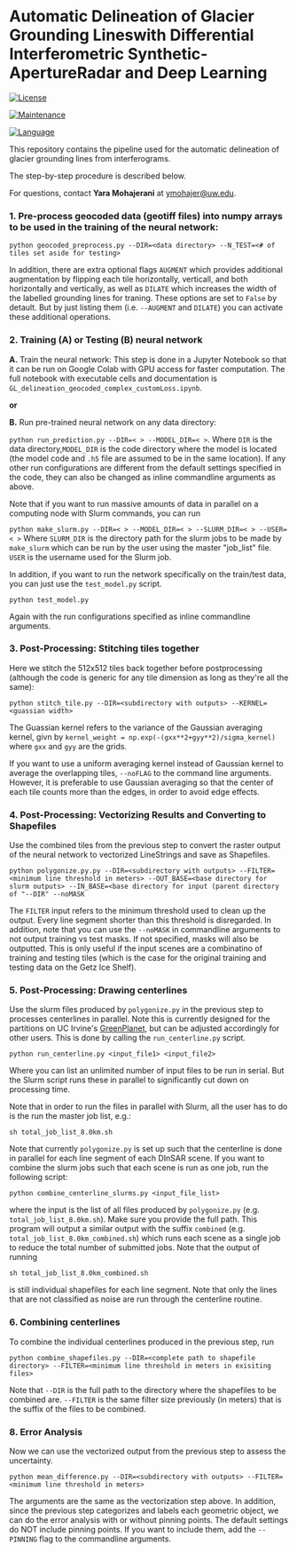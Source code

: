 
# Automatic Delineation of Glacier Grounding Lineswith Differential Interferometric Synthetic-ApertureRadar and Deep Learning

[![License](https://img.shields.io/badge/license-MIT-green.svg)](https://github.com/yaramohajerani/GL_learning/blob/master/LICENSE)

[![Maintenance](https://img.shields.io/badge/Maintained%3F-yes-green.svg)](https://github.com/yaramohajerani/GL_learning/graphs/commit-activity)

[![Language](https://img.shields.io/badge/python-v3.7-green.svg)](https://www.python.org/)

This repository contains the pipeline used for the automatic delineation of glacier grounding lines from interferograms.

The step-by-step procedure is described below.

For questions, contact **Yara Mohajerani** at [ymohajer@uw.edu](mailto:ymohajer@uw.edu).

### 1. Pre-process geocoded data (geotiff files) into numpy arrays to be used in the training of the neural network:

`python geocoded_preprocess.py --DIR=<data directory> --N_TEST=<# of tiles set aside for testing>`

In addition, there are extra optional flags `AUGMENT` which provides additional augmentation by flipping each tile horizontally, verticall, and both horizontally and vertically, as well as `DILATE` which increases the width of the labelled grounding lines for traning. These options are set to `False` by detault. But by just listing them (i.e. `--AUGMENT` and `DILATE`) you can activate these additional operations.

### 2. Training (A) or Testing (B) neural network

**A.** Train the neural network:
This step is done in a Jupyter Notebook so that it can be run on Google Colab with GPU access for faster computation. The full notebook with executable cells and documentation is `GL_delineation_geocoded_complex_customLoss.ipynb`.

**or**

**B.** Run pre-trained neural network on any data directory:

`python run_prediction.py --DIR=< > --MODEL_DIR=< >`.
Where `DIR` is the data directory,`MODEL_DIR` is the code directory where the model is located (the model code and `.h5` file are assumed to be in the same location). If any other run configurations are different from the default settings specified in the code, they can also be changed as inline commandline arguments as above.

Note that if you want to run massive amounts of data in parallel on a computing node with Slurm commands, you can run

`python make_slurm.py --DIR=< > --MODEL_DIR=< > --SLURM_DIR=< > --USER=< >`
Where `SLURM_DIR` is the directory path for the slurm jobs to be made by `make_slurm` which can be run by the user using the master "job_list" file. `USER` is the username used for the Slurm job.


In addition, if you want to run the network specifically on the train/test data, you can just use the `test_model.py` script. 

`python test_model.py`

Again with the run configurations specified as inline commandline arguments.

### 3. Post-Processing: Stitching tiles together
Here we stitch the 512x512 tiles back together before postprocessing (although the code is generic for any tile dimension as long as they're all the same):

`python stitch_tile.py --DIR=<subdirectory with outputs> --KERNEL=<guassian width>`

The Guassian kernel refers to the variance of the Gaussian averaging kernel, givn by `kernel_weight = np.exp(-(gxx**2+gyy**2)/sigma_kernel)` where `gxx` and `gyy` are the grids.

If you want to use a uniform averaging kernel instead of Gaussian kernel to average the overlapping tiles, `--noFLAG` to the command line arguments. However, it is preferable to use Gaussian averaging so that the center of each tile counts more than the edges, in order to avoid edge effects.

### 4. Post-Processing: Vectorizing Results and Converting to Shapefiles
Use the combined tiles from the previous step to convert the raster output of the neural network to vectorized LineStrings and save as Shapefiles.

`python polygonize.py.py --DIR=<subdirectory with outputs> --FILTER=<minimum line threshold in meters> --OUT_BASE=<base directory for slurm outputs> --IN_BASE=<base directory for input (parent directory of "--DIR" --noMASK`

The `FILTER` input refers to the minimum threshold used to clean up the output. Every line segment shorter than this threshold is disregarded. In addition, note that you can use the `--noMASK` in commandline arguments to not output training vs test masks. If not specified, masks will also be outputted. This is only useful if the input scenes are a combinatino of training and testing tiles (which is the case for the original training and testing data on the Getz Ice Shelf).

### 5. Post-Processing: Drawing centerlines
Use the slurm files produced by `polygonize.py` in the previous step to processes centerlines in parallel. Note this is currently designed for the partitions on UC Irvine's [GreenPlanet](https://ps.uci.edu/greenplanet/Partitions-new-names), but can be adjusted accordingly for other users. This is done by calling the `run_centerline.py` script.

`python run_centerline.py <input_file1> <input_file2>`

Where you can list an unlimited number of input files to be run in serial. But the Slurm script runs these in parallel to significantly cut down on processing time.

Note that in order to run the files in parallel with Slurm, all the user has to do is the run the master job list, e.g.:

`sh total_job_list_8.0km.sh` 


Note that currently `polygonize.py` is set up such that the centerline is done in parallel for each line segment of each DInSAR scene. If you want to combine the slurm jobs such that each scene is run as one job, run the following script:

`python combine_centerline_slurms.py <input_file_list>`

where the input is the list of all files produced by `polygonize.py` (e.g. `total_job_list_8.0km.sh`). Make sure you provide the full path. This program will output a similar output with the suffix `combined` (e.g. `total_job_list_8.0km_combined.sh`) which runs each scene as a single job to reduce the total number of submitted jobs. Note that the output of running 

`sh total_job_list_8.0km_combined.sh`

is still individual shapefiles for each line segment. Note that only the lines that are not classified as noise are run through the centerline routine.

### 6. Combining centerlines
To combine the individual centerlines produced in the previous step, run

`python combine_shapefiles.py --DIR=<complete path to shapefile directory> --FILTER=<minimum line threshold in meters in exisiting files>`

Note that `--DIR` is the full path to the directory where the shapefiles to be combined are. `--FILTER` is the same filter size previously (in meters) that is the suffix of the files to be combined.

### 8. Error Analysis
Now we can use the vectorized output from the previous step to assess the uncertainty. 

`python mean_difference.py --DIR=<subdirectory with outputs> --FILTER=<minimum line threshold in meters>`

The arguments are the same as the vectorization step above. In addition, since the previous step categorizes and labels each geometric object, we can do the error analysis with or without pinning points. The default settings do NOT include pinning points. If you want to include them, add the `--PINNING` flag to the commandline arguments.
